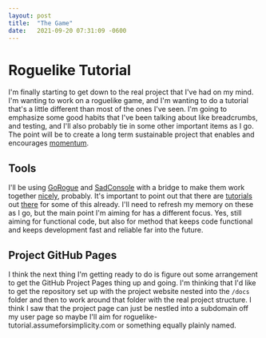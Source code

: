 ```yaml
---
layout: post
title:  "The Game"
date:   2021-09-20 07:31:09 -0600
---
```


# Roguelike Tutorial
I'm finally starting to get down to the real project that I've had on my mind. I'm wanting to work on a roguelike game, and I'm wanting to do a tutorial that's a little different than most of the ones I've seen. I'm going to emphasize some good habits that I've been talking about like breadcrumbs, and testing, and I'll also probably tie in some other important items as I go. The point will be to create a long term sustainable project that enables and encourages [momentum](https://projectmanager.com.au/managing-projects-with-momentum/).

## Tools
I'll be using [GoRogue](gorogue) and [SadConsole]() with a bridge to make them work together [nicely](), probably. It's important to point out that there are [tutorials](ansiware) out [there](mark-james) for some of this already. I'll need to refresh my memory on these as I go, but the main point I'm aiming for has a different focus. Yes, still aiming for functional code, but also for method that keeps code functional and keeps development fast and reliable far into the future.

[gorogue]: https://github.com/Chris3606/GoRogue
[sadconsole]: https://sadconsole.com/
[helpers]: https://github.com/thesadrogue/SadConsole.GoRogueHelpers
[ansiware]: https://ansiware.com/
[mark-james]: https://markjames.dev/2020-05-21-making-a-roguelike-in-c-with-gorogue-sadconsole-part-one/

## Project GitHub Pages
I think the next thing I'm getting ready to do is figure out some arrangement to get the GitHub Project Pages thing up and going. I'm thinking that I'd like to get the repository set up with the project website nested into the ```/docs``` folder and then to work around that folder with the real project structure. I think I saw that the project page can just be nestled into a subdomain off my user page so maybe I'll aim for roguelike-tutorial.assumeforsimplicity.com or something equally plainly named.